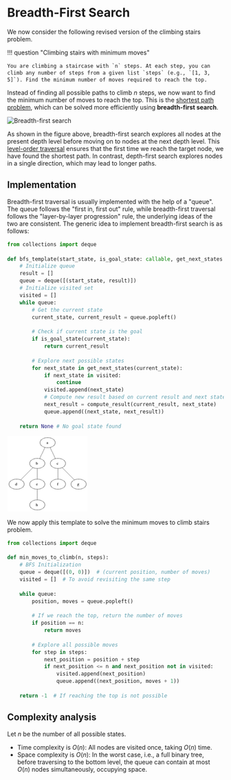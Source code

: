 # Breadth-First Search

We now consider the following revised version of the climbing stairs problem.

!!! question "Climbing stairs with minimum moves"

    You are climbing a staircase with `n` steps. At each step, you can climb any number of steps from a given list `steps` (e.g., `[1, 3, 5]`). Find the minimum number of moves required to reach the top.

Instead of finding all possible paths to climb $n$ steps, we now want to find the minimum number of moves to reach the top. This is the <u>shortest path problem</u>, which can be solved more efficiently using **breadth-first search**.

![Breadth-first search](bfs.assets/bfs_vs_dfs.png)

As shown in the figure above, breadth-first search explores all nodes at the present depth level before moving on to nodes at the next depth level. This <u>level-order traversal</u> ensures that the first time we reach the target node, we have found the shortest path. In contrast, depth-first search explores nodes in a single direction, which may lead to longer paths.

## Implementation

Breadth-first traversal is usually implemented with the help of a "queue". The queue follows the "first in, first out" rule, while breadth-first traversal follows the "layer-by-layer progression" rule, the underlying ideas of the two are consistent. The generic idea to implement breadth-first search is as follows:

```python
from collections import deque

def bfs_template(start_state, is_goal_state: callable, get_next_states: callable, compute_result: callable):
    # Initialize queue
    result = []
    queue = deque([(start_state, result)]) 
    # Initialize visited set
    visited = []
    while queue:
        # Get the current state
        current_state, current_result = queue.popleft() 

        # Check if current state is the goal
        if is_goal_state(current_state):
            return current_result

        # Explore next possible states
        for next_state in get_next_states(current_state):
            if next_state in visited:
                continue
            visited.append(next_state)
            # Compute new result based on current result and next state
            next_result = compute_result(current_result, next_state)
            queue.append((next_state, next_result))

    return None # No goal state found
```

![Breadth-first search visualization](bfs.assets/Animated_BFS.gif)

We now apply this template to solve the minimum moves to climb stairs problem.

```python
from collections import deque

def min_moves_to_climb(n, steps):
    # BFS Initialization
    queue = deque([(0, 0)])  # (current position, number of moves)
    visited = []  # To avoid revisiting the same step

    while queue:
        position, moves = queue.popleft()
        
        # If we reach the top, return the number of moves
        if position == n:
            return moves
        
        # Explore all possible moves
        for step in steps:
            next_position = position + step
            if next_position <= n and next_position not in visited:
                visited.append(next_position)
                queue.append((next_position, moves + 1))

    return -1  # If reaching the top is not possible
```

## Complexity analysis

Let $n$ be the number of all possible states.
- Time complexity is $O(n)$: All nodes are visited once, taking $O(n)$ time.
- Space complexity is $O(n)$: In the worst case, i.e., a full binary tree, before traversing to the bottom level, the queue can contain at most $O(n)$ nodes simultaneously, occupying space.
